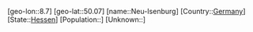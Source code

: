 ﻿---
location: [50.07,8.7]
type: City
tags:
- geo/City


SpocWebEntityId: 32792
isDeleted: false
confidential: public

---
[geo-lon::8.7]
[geo-lat::50.07]
[name::Neu-Isenburg]
[Country::[Germany](geo/Continent/Europe/Germany.md)]
[State::[Hessen](geo/Continent/Europe/Germany/Hessen.md)]
[Population::]
[Unknown::]

